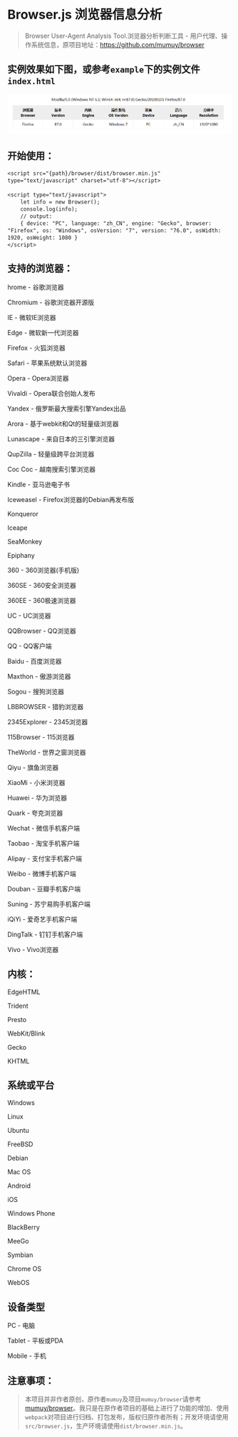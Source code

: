 # Browser.js 浏览器信息分析
> Browser User-Agent Analysis Tool.浏览器分析判断工具 - 用户代理、操作系统信息，原项目地址：https://github.com/mumuy/browser

## 实例效果如下图，或参考`example`下的实例文件`index.html`

![20210407085544.png](20210407085544.png)

## 开始使用：
```
<script src="{path}/browser/dist/browser.min.js" type="text/javascript" charset="utf-8"></script>

<script type="text/javascript">
    let info = new Browser();
    console.log(info);
    // output: 
    { device: "PC", language: "zh_CN", engine: "Gecko", browser: "Firefox", os: "Windows", osVersion: "7", version: "76.0", osWidth: 1920, osWeight: 1080 }
</script>
```

## 支持的浏览器：

hrome - 谷歌浏览器

Chromium - 谷歌浏览器开源版

IE - 微软IE浏览器

Edge - 微软新一代浏览器

Firefox - 火狐浏览器

Safari - 苹果系统默认浏览器

Opera - Opera浏览器

Vivaldi - Opera联合创始人发布

Yandex - 俄罗斯最大搜索引擎Yandex出品

Arora - 基于webkit和Qt的轻量级浏览器

Lunascape - 来自日本的三引擎浏览器

QupZilla - 轻量级跨平台浏览器

Coc Coc - 越南搜索引擎浏览器

Kindle - 亚马逊电子书

Iceweasel - Firefox浏览器的Debian再发布版

Konqueror

Iceape

SeaMonkey

Epiphany

360 - 360浏览器(手机版)

360SE - 360安全浏览器

360EE - 360极速浏览器

UC - UC浏览器

QQBrowser - QQ浏览器

QQ - QQ客户端

Baidu - 百度浏览器

Maxthon - 傲游浏览器

Sogou - 搜狗浏览器

LBBROWSER - 猎豹浏览器

2345Explorer - 2345浏览器

115Browser - 115浏览器

TheWorld - 世界之窗浏览器

Qiyu - 旗鱼浏览器

XiaoMi - 小米浏览器

Huawei - 华为浏览器

Quark - 夸克浏览器

Wechat - 微信手机客户端

Taobao - 淘宝手机客户端

Alipay - 支付宝手机客户端

Weibo - 微博手机客户端

Douban - 豆瓣手机客户端

Suning - 苏宁易购手机客户端

iQiYi - 爱奇艺手机客户端

DingTalk - 钉钉手机客户端

Vivo - Vivo浏览器

## 内核：

EdgeHTML

Trident

Presto

WebKit/Blink

Gecko

KHTML

## 系统或平台

Windows

Linux

Ubuntu

FreeBSD

Debian

Mac	OS

Android

iOS

Windows Phone

BlackBerry

MeeGo

Symbian

Chrome OS

WebOS

## 设备类型

PC - 电脑

Tablet - 平板或PDA

Mobile - 手机


## 注意事项：
> 本项目并非作者原创，原作者`mumuy`及项目`mumuy/browser`请参考[mumuy/browser](https://github.com/mumuy/browser "browser.js")。我只是在原作者项目的基础上进行了功能的增加、使用`webpack`对项目进行归档、打包发布，版权归原作者所有；开发环境请使用`src/browser.js`，生产环境请使用`dist/browser.min.js`。